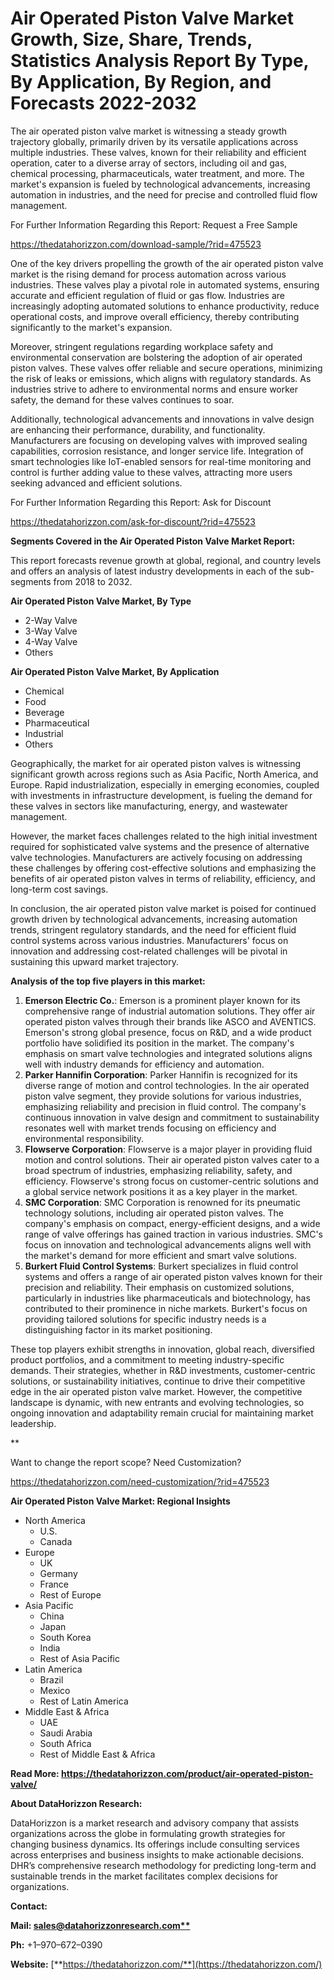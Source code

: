﻿# **Air Operated Piston Valve Market Growth, Size, Share, Trends, Statistics Analysis Report By Type, By Application, By Region, and Forecasts 2022-2032**
The air operated piston valve market is witnessing a steady growth trajectory globally, primarily driven by its versatile applications across multiple industries. These valves, known for their reliability and efficient operation, cater to a diverse array of sectors, including oil and gas, chemical processing, pharmaceuticals, water treatment, and more. The market's expansion is fueled by technological advancements, increasing automation in industries, and the need for precise and controlled fluid flow management.

For Further Information Regarding this Report: Request a Free Sample

<https://thedatahorizzon.com/download-sample/?rid=475523>

One of the key drivers propelling the growth of the air operated piston valve market is the rising demand for process automation across various industries. These valves play a pivotal role in automated systems, ensuring accurate and efficient regulation of fluid or gas flow. Industries are increasingly adopting automated solutions to enhance productivity, reduce operational costs, and improve overall efficiency, thereby contributing significantly to the market's expansion.

Moreover, stringent regulations regarding workplace safety and environmental conservation are bolstering the adoption of air operated piston valves. These valves offer reliable and secure operations, minimizing the risk of leaks or emissions, which aligns with regulatory standards. As industries strive to adhere to environmental norms and ensure worker safety, the demand for these valves continues to soar.

Additionally, technological advancements and innovations in valve design are enhancing their performance, durability, and functionality. Manufacturers are focusing on developing valves with improved sealing capabilities, corrosion resistance, and longer service life. Integration of smart technologies like IoT-enabled sensors for real-time monitoring and control is further adding value to these valves, attracting more users seeking advanced and efficient solutions.

For Further Information Regarding this Report: Ask for Discount

<https://thedatahorizzon.com/ask-for-discount/?rid=475523>

**Segments Covered in the Air Operated Piston Valve Market Report:**

This report forecasts revenue growth at global, regional, and country levels and offers an analysis of latest industry developments in each of the sub-segments from 2018 to 2032.

**Air Operated Piston Valve Market, By Type**

- 2-Way Valve
- 3-Way Valve
- 4-Way Valve
- Others

**Air Operated Piston Valve Market, By Application**

- Chemical
- Food
- Beverage
- Pharmaceutical
- Industrial
- Others

Geographically, the market for air operated piston valves is witnessing significant growth across regions such as Asia Pacific, North America, and Europe. Rapid industrialization, especially in emerging economies, coupled with investments in infrastructure development, is fueling the demand for these valves in sectors like manufacturing, energy, and wastewater management.

However, the market faces challenges related to the high initial investment required for sophisticated valve systems and the presence of alternative valve technologies. Manufacturers are actively focusing on addressing these challenges by offering cost-effective solutions and emphasizing the benefits of air operated piston valves in terms of reliability, efficiency, and long-term cost savings.

In conclusion, the air operated piston valve market is poised for continued growth driven by technological advancements, increasing automation trends, stringent regulatory standards, and the need for efficient fluid control systems across various industries. Manufacturers' focus on innovation and addressing cost-related challenges will be pivotal in sustaining this upward market trajectory.

**Analysis of the top five players in this market:**

1. **Emerson Electric Co.**: Emerson is a prominent player known for its comprehensive range of industrial automation solutions. They offer air operated piston valves through their brands like ASCO and AVENTICS. Emerson's strong global presence, focus on R&D, and a wide product portfolio have solidified its position in the market. The company's emphasis on smart valve technologies and integrated solutions aligns well with industry demands for efficiency and automation.
1. **Parker Hannifin Corporation**: Parker Hannifin is recognized for its diverse range of motion and control technologies. In the air operated piston valve segment, they provide solutions for various industries, emphasizing reliability and precision in fluid control. The company's continuous innovation in valve design and commitment to sustainability resonates well with market trends focusing on efficiency and environmental responsibility.
1. **Flowserve Corporation**: Flowserve is a major player in providing fluid motion and control solutions. Their air operated piston valves cater to a broad spectrum of industries, emphasizing reliability, safety, and efficiency. Flowserve's strong focus on customer-centric solutions and a global service network positions it as a key player in the market.
1. **SMC Corporation**: SMC Corporation is renowned for its pneumatic technology solutions, including air operated piston valves. The company's emphasis on compact, energy-efficient designs, and a wide range of valve offerings has gained traction in various industries. SMC's focus on innovation and technological advancements aligns well with the market's demand for more efficient and smart valve solutions.
1. **Burkert Fluid Control Systems**: Burkert specializes in fluid control systems and offers a range of air operated piston valves known for their precision and reliability. Their emphasis on customized solutions, particularly in industries like pharmaceuticals and biotechnology, has contributed to their prominence in niche markets. Burkert's focus on providing tailored solutions for specific industry needs is a distinguishing factor in its market positioning.

These top players exhibit strengths in innovation, global reach, diversified product portfolios, and a commitment to meeting industry-specific demands. Their strategies, whether in R&D investments, customer-centric solutions, or sustainability initiatives, continue to drive their competitive edge in the air operated piston valve market. However, the competitive landscape is dynamic, with new entrants and evolving technologies, so ongoing innovation and adaptability remain crucial for maintaining market leadership.


**


Want to change the report scope? Need Customization?

<https://thedatahorizzon.com/need-customization/?rid=475523>

**Air Operated Piston Valve Market: Regional Insights**

- North America
  - U.S.
  - Canada
- Europe
  - UK
  - Germany
  - France
  - Rest of Europe
- Asia Pacific
  - China
  - Japan
  - South Korea
  - India
  - Rest of Asia Pacific
- Latin America
  - Brazil
  - Mexico
  - Rest of Latin America
- Middle East & Africa
  - UAE
  - Saudi Arabia
  - South Africa
  - Rest of Middle East & Africa

**Read More: https://thedatahorizzon.com/product/air-operated-piston-valve/**

**About DataHorizzon Research:**

DataHorizzon is a market research and advisory company that assists organizations across the globe in formulating growth strategies for changing business dynamics. Its offerings include consulting services across enterprises and business insights to make actionable decisions. DHR’s comprehensive research methodology for predicting long-term and sustainable trends in the market facilitates complex decisions for organizations.

**Contact:**

**Mail: [sales@datahorizzonresearch.com**](mailto:sales@datahorizzonresearch.com)**

**Ph:** +1–970–672–0390

**Website:** [**https://thedatahorizzon.com/**](https://thedatahorizzon.com/)


